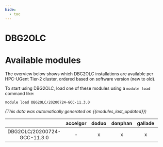 ```yaml
---
hide:
  - toc
---
```


DBG2OLC
=======

# Available modules


The overview below shows which DBG2OLC installations are available per HPC-UGent Tier-2 cluster, ordered based on software version (new to old).

To start using DBG2OLC, load one of these modules using a `module load` command like:

```shell
module load DBG2OLC/20200724-GCC-11.3.0
```

*(This data was automatically generated on {{modules_last_updated}})*  

| |accelgor|doduo|donphan|gallade|joltik|shinx|
| :---: | :---: | :---: | :---: | :---: | :---: | :---: |
|DBG2OLC/20200724-GCC-11.3.0|-|x|x|x|-|-|
